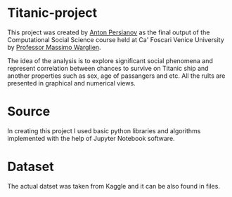 # Titanic-project

This project was created by [Anton Persianov](https://github.com/antonpersi) as the final output of the Computational Social Science course held at Ca' Foscari Venice University by [Professor Massimo Warglien](www.unive.it/persone/warglien).

The idea of the analysis is to explore significant social phenomena and represent correlation between chances to survive on Titanic ship and another properties such as sex, age of passangers and etc. All the rults are presented in graphical and numerical views.

# Source
In creating this project I used basic python libraries and algorithms implemented with the help of Jupyter Notebook software.

# Dataset

The actual datset was taken from Kaggle and it can be also found in files. 
